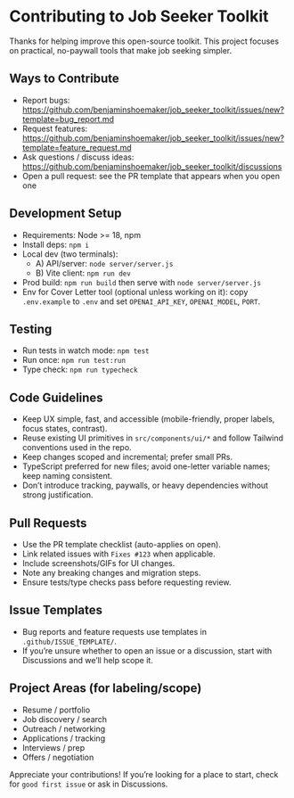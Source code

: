 # Contributing to Job Seeker Toolkit

Thanks for helping improve this open-source toolkit. This project focuses on practical, no-paywall tools that make job seeking simpler.

## Ways to Contribute
- Report bugs: https://github.com/benjaminshoemaker/job_seeker_toolkit/issues/new?template=bug_report.md
- Request features: https://github.com/benjaminshoemaker/job_seeker_toolkit/issues/new?template=feature_request.md
- Ask questions / discuss ideas: https://github.com/benjaminshoemaker/job_seeker_toolkit/discussions
- Open a pull request: see the PR template that appears when you open one

## Development Setup
- Requirements: Node >= 18, npm
- Install deps: `npm i`
- Local dev (two terminals):
  - A) API/server: `node server/server.js`
  - B) Vite client: `npm run dev`
- Prod build: `npm run build` then serve with `node server/server.js`
- Env for Cover Letter tool (optional unless working on it): copy `.env.example` to `.env` and set `OPENAI_API_KEY`, `OPENAI_MODEL`, `PORT`.

## Testing
- Run tests in watch mode: `npm test`
- Run once: `npm run test:run`
- Type check: `npm run typecheck`

## Code Guidelines
- Keep UX simple, fast, and accessible (mobile-friendly, proper labels, focus states, contrast).
- Reuse existing UI primitives in `src/components/ui/*` and follow Tailwind conventions used in the repo.
- Keep changes scoped and incremental; prefer small PRs.
- TypeScript preferred for new files; avoid one-letter variable names; keep naming consistent.
- Don’t introduce tracking, paywalls, or heavy dependencies without strong justification.

## Pull Requests
- Use the PR template checklist (auto-applies on open).
- Link related issues with `Fixes #123` when applicable.
- Include screenshots/GIFs for UI changes.
- Note any breaking changes and migration steps.
- Ensure tests/type checks pass before requesting review.

## Issue Templates
- Bug reports and feature requests use templates in `.github/ISSUE_TEMPLATE/`.
- If you’re unsure whether to open an issue or a discussion, start with Discussions and we’ll help scope it.

## Project Areas (for labeling/scope)
- Resume / portfolio
- Job discovery / search
- Outreach / networking
- Applications / tracking
- Interviews / prep
- Offers / negotiation

Appreciate your contributions! If you’re looking for a place to start, check for `good first issue` or ask in Discussions.

